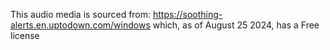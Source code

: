 This audio media is sourced from:
https://soothing-alerts.en.uptodown.com/windows
which, as of August 25 2024, has a Free license
